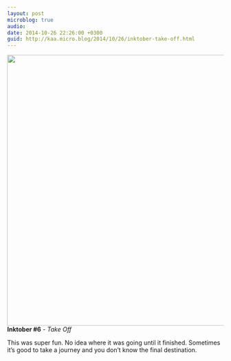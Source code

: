 ```yaml
---
layout: post
microblog: true
audio: 
date: 2014-10-26 22:26:00 +0300
guid: http://kaa.micro.blog/2014/10/26/inktober-take-off.html
---
```

<img src="https://micro.kaa.bz/uploads/2018/ab6495d514.jpg" alt="" width="840" height="630" class="alignnone size-full wp-image-342" /><strong>Inktober #6</strong> - <em>Take Off</em>

This was super fun. No idea where it was going until it finished. Sometimes it’s good to take a journey and you don’t know the final destination.
